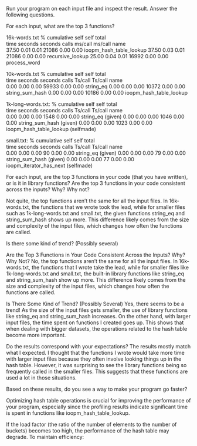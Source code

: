 Run your program on each input file and inspect the result. Answer the following questions.

For each input, what are the top 3 functions?

16k-words.txt 
  %   cumulative   self              self     total           
 time   seconds   seconds    calls  ms/call  ms/call  name    
 37.50      0.01     0.01    21086     0.00     0.00  ioopm_hash_table_lookup
 37.50      0.03     0.01    21086     0.00     0.00  recursive_lookup
 25.00      0.04     0.01    16992     0.00     0.00  process_word


10k-words.txt
  %   cumulative   self              self     total      
 time   seconds   seconds    calls  Ts/call  Ts/call  name    
  0.00      0.00     0.00    59933     0.00     0.00  string_eq
  0.00      0.00     0.00    10372     0.00     0.00  string_sum_hash
  0.00      0.00     0.00    10186     0.00     0.00  ioopm_hash_table_lookup

1k-long-words.txt:
  %   cumulative   self              self     total           
 time   seconds   seconds    calls  Ts/call  Ts/call  name    
  0.00      0.00     0.00     1548     0.00     0.00  string_eq (given)
  0.00      0.00     0.00     1046     0.00     0.00  string_sum_hash (given)
  0.00      0.00     0.00     1023     0.00     0.00  ioopm_hash_table_lookup (selfmade)

small.txt:
  %   cumulative   self              self     total           
 time   seconds   seconds    calls  Ts/call  Ts/call  name    
  0.00      0.00     0.00       90     0.00     0.00  string_eq (given)
  0.00      0.00     0.00       79     0.00     0.00  string_sum_hash (given)
  0.00      0.00     0.00       77     0.00     0.00  ioopm_iterator_has_next (selfmade)

For each input, are the top 3 functions in your code (that you have written), or is it in library functions?
Are the top 3 functions in your code consistent across the inputs? Why? Why not?

Not quite, the top functions aren’t the same for all the input files. In 16k-words.txt, the functions that we wrote took the lead, while for smaller files such as 1k-long-words.txt and small.txt, the given functions string_eq and string_sum_hash shows up more. This difference likely comes from the size and complexity of the input files, which changes how often the functions are called.

Is there some kind of trend? (Possibly several)


Are the Top 3 Functions in Your Code Consistent Across the Inputs? Why? Why Not?
No, the top functions aren’t the same for all the input files. In 16k-words.txt, the functions that I wrote take the lead, while for smaller files like 1k-long-words.txt and small.txt, the built-in library functions like string_eq and string_sum_hash show up more. This difference likely comes from the size and complexity of the input files, which changes how often the functions are called.

Is There Some Kind of Trend? (Possibly Several)
Yes, there seems to be a trend! As the size of the input files gets smaller, the use of library functions like string_eq and string_sum_hash increases. On the other hand, with larger input files, the time spent on functions I created goes up. This shows that when dealing with bigger datasets, the operations related to the hash table become more important.


Do the results correspond with your expectations?
The results mostly match what I expected. I thought that the functions I wrote would take more time with larger input files because they often involve looking things up in the hash table. However, it was surprising to see the library functions being so frequently called in the smaller files. This suggests that these functions are used a lot in those situations.

Based on these results, do you see a way to make your program go faster?

Optimizing hash table operations is crucial for improving the performance of your program, especially since the profiling results indicate significant time is spent in functions like ioopm_hash_table_lookup. 

If the load factor (the ratio of the number of elements to the number of buckets) becomes too high, the performance of the hash table may degrade. To maintain efficiency: